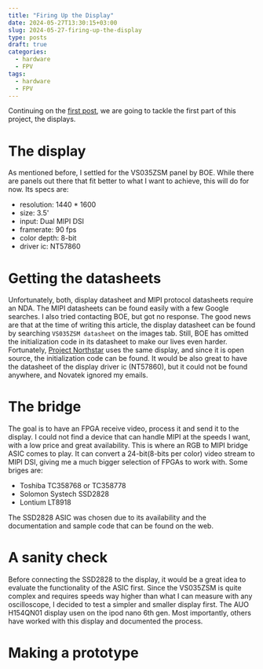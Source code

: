 ```yaml
---
title: "Firing Up the Display"
date: 2024-05-27T13:30:15+03:00
slug: 2024-05-27-firing-up-the-display
type: posts
draft: true
categories:
  - hardware
  - FPV
tags:
  - hardware
  - FPV
---
```


Continuing on the [first post](/posts/making-an-fpv-goggle-tick/), we are going to tackle the first part of this project, the displays. 

# The display

As mentioned before, I settled for the VS035ZSM panel by BOE. While there are panels out there that fit better to what I want to achieve, this will do for now. Its specs are:

- resolution:   1440 * 1600
- size:         3.5'
- input:        Dual MIPI DSI
- framerate:    90 fps
- color depth:  8-bit
- driver ic:    NT57860

# Getting the datasheets

Unfortunately, both, display datasheet and MIPI protocol datasheets require an NDA. The MIPI datasheets can be found easily with a few Google searches. I also tried contacting BOE, but got no response. The good news are that at the time of writing this article, the display datasheet can be found by searching `VS035ZSM datasheet` on the images tab. Still, BOE has omitted the initialization code in its datasheet to make our lives even harder. Fortunately, [Project Northstar](https://www.projectnorthstar.org/) uses the same display, and since it is open source, the initialization code can be found. It would be also great to have the datasheet of the display driver ic (NT57860), but it could not be found anywhere, and Novatek ignored my emails. 

# The bridge

The goal is to have an FPGA receive video, process it and send it to the display. I could not find a device that can handle MIPI at the speeds I want, with a low price and great availability. This is where an RGB to MIPI bridge ASIC comes to play. It can convert a 24-bit(8-bits per color) video stream to MIPI DSI, giving me a much bigger selection of FPGAs to work with. Some briges are:
- Toshiba TC358768 or TC358778
- Solomon Systech SSD2828
- Lontium LT8918

The SSD2828 ASIC was chosen due to its availability and the documentation and sample code that can be found on the web.

# A sanity check

Before connecting the SSD2828 to the display, it would be a great idea to evaluate the functionality of the ASIC first. Since the VS035ZSM is quite complex and requires speeds way higher than what I can measure with any oscilloscope, I decided to test a simpler and smaller display first. The AUO H154QN01 display usen on the ipod nano 6th gen. Most importantly, others have worked with this display and documented the process. 

# Making a prototype

